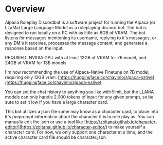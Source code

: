 # Overview

Alpaca Roleplay Discordbot is a software project for running the Alpaca (or LLaMa) Large Language Model as a roleplaying discord bot. The bot is designed to run locally on a PC with as little as 8GB of VRAM. The bot listens for messages mentioning its username, replying to it's messages, or any DM's it receives, processes the message content, and generates a response based on the input.

REQUIRED: NVIDIA GPU with at least 12GB of VRAM for 7B model, and 24GB of VRAM for 13B models

I'm now recommending the use of Alpaca-Native Finetune on 7B model, requiring only 12GB vram: [https://huggingface.co/chavinlo/alpaca-native](https://huggingface.co/chavinlo/alpaca-native)

You can set the chat history to anything you like with !limit, but the LLAMA models can only handle 2,000 tokens of input for any given prompt, so be sure to set it low if you have a large character card.

This bot utilizes a json file some may know as a character card, to place into it's preprompt information about the character it is to role play as. You can manually edit the json or use a tool like [https://zoltanai.github.io/character-editor/](https://zoltanai.github.io/character-editor/) to make yourself a character card. For now, we only support one character at a time, and the active character card file should be character.json

